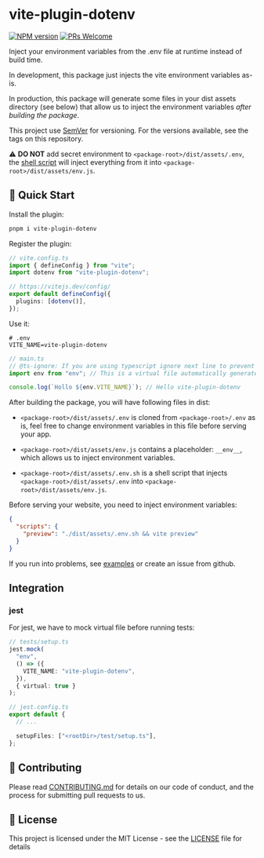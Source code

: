 # vite-plugin-dotenv

[![NPM version](https://img.shields.io/npm/v/vite-plugin-dotenv.svg)](https://www.npmjs.com/package/vite-plugin-dotenv)
[![PRs Welcome](https://img.shields.io/badge/PRs-Welcome-brightgreen.svg?style=flat-square)](http://makeapullrequest.com)

Inject your environment variables from the .env file at runtime instead of build time.

In development, this package just injects the vite environment variables as-is.

In production, this package will generate some files in your dist assets directory (see below) that allow us to inject the environment variables _after building the package_.

This project use [SemVer](https://semver.org/) for versioning. For the versions available, see the tags on this repository.

⚠️ **DO NOT** add secret environment to `<package-root>/dist/assets/.env`, the [shell script](https://github.com/iendeavor/vite-plugin-dotenv/tree/main/packages/vite-plugin-dotenv#:~:text=%3Cpackage%2Droot%3E/dist/assets/.env.sh%20is%20a%20shell%20script%20that%20injects%20%3Cpackage%2Droot%3E/dist/assets/.env%20into%20%3Cpackage%2Droot%3E/dist/assets/env.js.) will inject everything from it into `<package-root>/dist/assets/env.js`.

## 🚀 Quick Start

Install the plugin:

```sh
pnpm i vite-plugin-dotenv
```

Register the plugin:

```ts
// vite.config.ts
import { defineConfig } from "vite";
import dotenv from "vite-plugin-dotenv";

// https://vitejs.dev/config/
export default defineConfig({
  plugins: [dotenv()],
});
```

Use it:

```
# .env
VITE_NAME=vite-plugin-dotenv
```

```ts
// main.ts
// @ts-ignore: If you are using typescript ignore next line to prevent ts(2307) error.
import env from "env"; // This is a virtual file automatically generated by this plugin

console.log(`Hollo ${env.VITE_NAME}`); // Hello vite-plugin-dotenv
```

After building the package, you will have following files in dist:

- `<package-root>/dist/assets/.env` is cloned from `<package-root>/.env` as is, feel free to change environment variables in this file before serving your app.

- `<package-root>/dist/assets/env.js` contains a placeholder: `__env__`, which allows us to inject environment variables.

- `<package-root>/dist/assets/.env.sh` is a shell script that injects `<package-root>/dist/assets/.env` into `<package-root>/dist/assets/env.js`.

Before serving your website, you need to inject environment variables:

```json
{
  "scripts": {
    "preview": "./dist/assets/.env.sh && vite preview"
  }
}
```

If you run into problems, see [examples](../examples) or create an issue from github.

## Integration

### jest

For jest, we have to mock virtual file before running tests:

```ts
// tests/setup.ts
jest.mock(
  "env",
  () => ({
    VITE_NAME: "vite-plugin-dotenv",
  }),
  { virtual: true }
);
```

```ts
// jest.config.ts
export default {
  // ...

  setupFiles: ["<rootDir>/test/setup.ts"],
};
```

## 🤝 Contributing

Please read [CONTRIBUTING.md](./CONTRIBUTING.md) for details on our code of conduct, and the process for submitting pull
requests to us.

## 📝 License

This project is licensed under the MIT License - see the [LICENSE](./LICENSE) file for details
